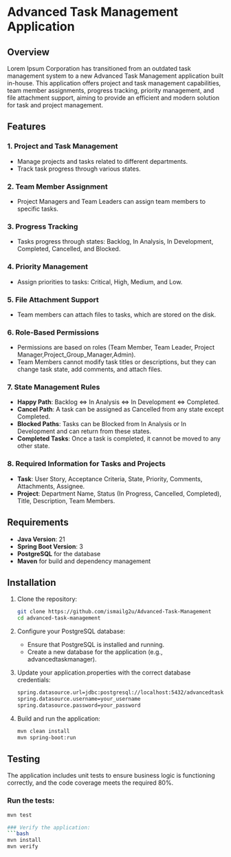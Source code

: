 # Advanced Task Management Application

## Overview

Lorem Ipsum Corporation has transitioned from an outdated task management system to a new Advanced Task Management application built in-house. This application offers project and task management capabilities, team member assignments, progress tracking, priority management, and file attachment support, aiming to provide an efficient and modern solution for task and project management.

## Features

### 1. **Project and Task Management**
   - Manage projects and tasks related to different departments.
   - Track task progress through various states.
   
### 2. **Team Member Assignment**
   - Project Managers and Team Leaders can assign team members to specific tasks.

### 3. **Progress Tracking**
   - Tasks progress through states: Backlog, In Analysis, In Development, Completed, Cancelled, and Blocked.

### 4. **Priority Management**
   - Assign priorities to tasks: Critical, High, Medium, and Low.

### 5. **File Attachment Support**
   - Team members can attach files to tasks, which are stored on the disk.

### 6. **Role-Based Permissions**
   - Permissions are based on roles (Team Member, Team Leader, Project Manager,Project_Group_Manager,Admin).
   - Team Members cannot modify task titles or descriptions, but they can change task state, add comments, and attach files.

### 7. **State Management Rules**
   - **Happy Path**: Backlog ⇔ In Analysis ⇔ In Development ⇔ Completed.
   - **Cancel Path**: A task can be assigned as Cancelled from any state except Completed.
   - **Blocked Paths**: Tasks can be Blocked from In Analysis or In Development and can return from these states.
   - **Completed Tasks**: Once a task is completed, it cannot be moved to any other state.

### 8. **Required Information for Tasks and Projects**
   - **Task**: User Story, Acceptance Criteria, State, Priority, Comments, Attachments, Assignee.
   - **Project**: Department Name, Status (In Progress, Cancelled, Completed), Title, Description, Team Members.

## Requirements

- **Java Version**: 21
- **Spring Boot Version**: 3
- **PostgreSQL** for the database
- **Maven** for build and dependency management

## Installation

1. Clone the repository:

   ```bash
   git clone https://github.com/ismailg2u/Advanced-Task-Management
   cd advanced-task-management
   
2. Configure your PostgreSQL database:

   - Ensure that PostgreSQL is installed and running.
   - Create a new database for the application (e.g., advancedtaskmanager).

3. Update your application.properties with the correct database credentials:

    ```bash
    spring.datasource.url=jdbc:postgresql://localhost:5432/advancedtaskmanager
    spring.datasource.username=your_username
    spring.datasource.password=your_password

4. Build and run the application:
    ```bash
    mvn clean install
    mvn spring-boot:run

## Testing

The application includes unit tests to ensure business logic is functioning correctly, and the code coverage meets the required 80%.

### Run the tests:
   ```bash
   mvn test

### Verify the application:
   ```bash
   mvn install
   mvn verify



